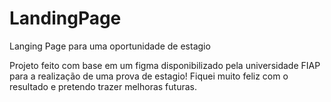 # LandingPage
Langing Page para uma oportunidade de estagio

Projeto feito com base em um figma disponibilizado pela universidade FIAP para a realização de uma prova de estagio! Fiquei muito feliz com o resultado e pretendo trazer melhoras futuras. 
